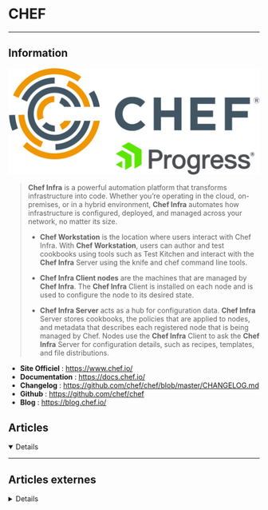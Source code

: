 # CHEF
---

## <i class="fa-solid fa-hashtag"></i> Information

![Logo](../../_media/apps/chef/chef-logo.svg ':size=250 :no-zoom')


> <i class="fa-solid fa-quote-left"></i> **Chef Infra** is a powerful automation platform that transforms infrastructure into code. Whether you’re operating in the cloud, on-premises, or in a hybrid environment, **Chef Infra** automates how infrastructure is configured, deployed, and managed across your network, no matter its size.
>
> - **Chef Workstation** is the location where users interact with Chef Infra. With **Chef Workstation**, users can author and test cookbooks using tools such as Test Kitchen and interact with the **Chef Infra** Server using the knife and chef command line tools.
> + **Chef Infra Client nodes** are the machines that are managed by **Chef Infra**. The **Chef Infra** Client is installed on each node and is used to configure the node to its desired state.
> - **Chef Infra Server** acts as a hub for configuration data. **Chef Infra** Server stores cookbooks, the policies that are applied to nodes, and metadata that describes each registered node that is being managed by Chef. Nodes use the **Chef Infra** Client to ask the **Chef Infra** Server for configuration details, such as recipes, templates, and file distributions. <i class="fa-solid fa-quote-left fa-rotate-180"></i>


- <i class="fa-solid fa-globe"></i> **Site Officiel** : https://www.chef.io/
- <i class="fa-solid fa-book"></i> **Documentation** : https://docs.chef.io/
- <i class="fa-solid fa-file-circle-question"></i> **Changelog** : https://github.com/chef/chef/blob/master/CHANGELOG.md
- <i class="fa-brands fa-github"></i> **Github** : https://github.com/chef/chef
- <i class="fab fa-blogger-b"></i> **Blog** : https://blog.chef.io/


## <i class="fa-regular fa-newspaper"></i> Articles

<details open>

</details>

---

## <i class="fa-solid fa-glasses"></i> Articles externes

<details>

- [Chef Cookbook Testing Tutorial – Getting Started Guide](https://devopscube.com/chef-cookbook-testing-tutorial/)
- [Chef cookbooks development by TDD](http://leopard.in.ua/2013/12/01/chef-and-tdd)
- [Chef Server Logging with the ELK Stack – Part 1](https://logz.io/blog/chef-server-logging-with-elk/)
- [Chef Server Logging with the ELK Stack – Part 1](https://logz.io/blog/chef-server-logging-with-elk/)
- [Getting Started with Chef Server. Bonus updates](http://leopard.in.ua/2013/03/25/chef-server-getting-started-part-1-bonus)
- [Getting Started with Chef Server. Part 1](http://leopard.in.ua/2013/02/17/chef-server-getting-started-part-1)
- [Getting Started with Chef Server. Part 2](http://leopard.in.ua/2013/09/01/chef-server-getting-started-part-2)
- [Getting Started with Chef Solo. Part 1](http://leopard.in.ua/2013/01/04/chef-solo-getting-started-part-1)
- [Getting Started with Chef Solo. Part 2](http://leopard.in.ua/2013/01/05/chef-solo-getting-started-part-2)
- [Getting Started with Chef Solo. Part 3](http://leopard.in.ua/2013/01/07/chef-solo-getting-started-part-3)
- [Getting Started with Chef Solo. Part 4](http://leopard.in.ua/2013/01/12/chef-solo-getting-started-part-4)
- [Getting Started with Chef Solo. Part 5](http://leopard.in.ua/2013/01/26/chef-solo-getting-started-part-5)
- [How to Automate Daily DevOps Database Tasks with Chef](https://severalnines.com/blog/how-automate-daily-devops-database-tasks-chef)
- [How to Install CHEF Workstation in RHEL and CentOS 8/7](https://www.tecmint.com/install-chef-workstation-in-centos-rhel/)
- [Install CHEF 13 Server on CentOS 7](https://ahmermansoor.blogspot.com/2019/09/install-chef-13-server-on-centos-7.html)
- [MongoDB Database Automation Basics Using Chef](https://severalnines.com/database-blog/mongodb-database-automation-basics-using-chef)
- [PROVISIONING A CHEF SERVER IN MICROSOFT AZURE](http://techgenix.com/chef-server/)
- [USING CHEF TO CREATE TASTY RECIPES TO MANAGE WINDOWS SERVERS](http://techgenix.com/using-chef/)
- [What is Automation and Configuration Management with CHEF – Part 1](https://www.tecmint.com/chef-automation-tool/)


</details>
